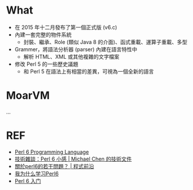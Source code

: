 # What
* 在 2015 年十二月發布了第一個正式版 (v6.c)
* 內建一套完整的物件系統
  * 封裝、繼承、Role (類似 Java 8 的介面)、函式重載、運算子重載、多型
* Grammer，將語法分析器 (parser) 內建在語言特性中
  * 解析 HTML、XML 或其他複雜的文字檔案
* 修改 Perl 5 的一些歷史議題
  * 和 Perl 5 在語法上有相當的差異，可視為一個全新的語言

# MoarVM

...

# REF
* [Perl 6 Programming Language](https://perl6.org/#samp-async)
* [技術雜談：Perl 6 小感 | Michael Chen 的技術文件](https://michaelchen.tech/blog/perl6-short-review/)
* [關於perl6的若干問題？ | 程式前沿](https://codertw.com/%E7%A8%8B%E5%BC%8F%E8%AA%9E%E8%A8%80/8540/)
* [我为什么学习Perl6](https://ohmysummer.github.io/post/2018-07-07-%E6%88%91%E4%B8%BA%E4%BB%80%E4%B9%88%E5%AD%A6%E4%B9%A0perl6/)
* [Perl 6 入门](https://perl6intro.com/zh/)
